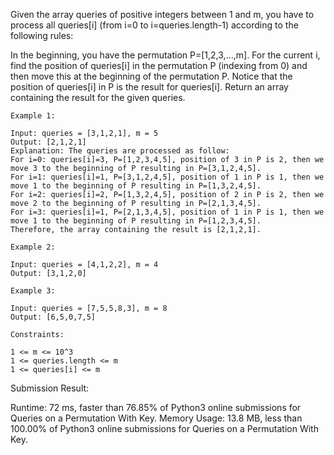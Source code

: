 Given the array queries of positive integers between 1 and m, you have to process all queries[i] (from i=0 to i=queries.length-1) according to the following rules:

In the beginning, you have the permutation P=[1,2,3,...,m].
For the current i, find the position of queries[i] in the permutation P (indexing from 0) and then move this at the beginning of the permutation P. Notice that the position of queries[i] in P is the result for queries[i].
Return an array containing the result for the given queries.

```
Example 1:

Input: queries = [3,1,2,1], m = 5
Output: [2,1,2,1]
Explanation: The queries are processed as follow:
For i=0: queries[i]=3, P=[1,2,3,4,5], position of 3 in P is 2, then we move 3 to the beginning of P resulting in P=[3,1,2,4,5].
For i=1: queries[i]=1, P=[3,1,2,4,5], position of 1 in P is 1, then we move 1 to the beginning of P resulting in P=[1,3,2,4,5].
For i=2: queries[i]=2, P=[1,3,2,4,5], position of 2 in P is 2, then we move 2 to the beginning of P resulting in P=[2,1,3,4,5].
For i=3: queries[i]=1, P=[2,1,3,4,5], position of 1 in P is 1, then we move 1 to the beginning of P resulting in P=[1,2,3,4,5].
Therefore, the array containing the result is [2,1,2,1].

Example 2:

Input: queries = [4,1,2,2], m = 4
Output: [3,1,2,0]

Example 3:

Input: queries = [7,5,5,8,3], m = 8
Output: [6,5,0,7,5]

Constraints:

1 <= m <= 10^3
1 <= queries.length <= m
1 <= queries[i] <= m

```

Submission Result:

Runtime: 72 ms, faster than 76.85% of Python3 online submissions for Queries on a Permutation With Key.
Memory Usage: 13.8 MB, less than 100.00% of Python3 online submissions for Queries on a Permutation With Key.
